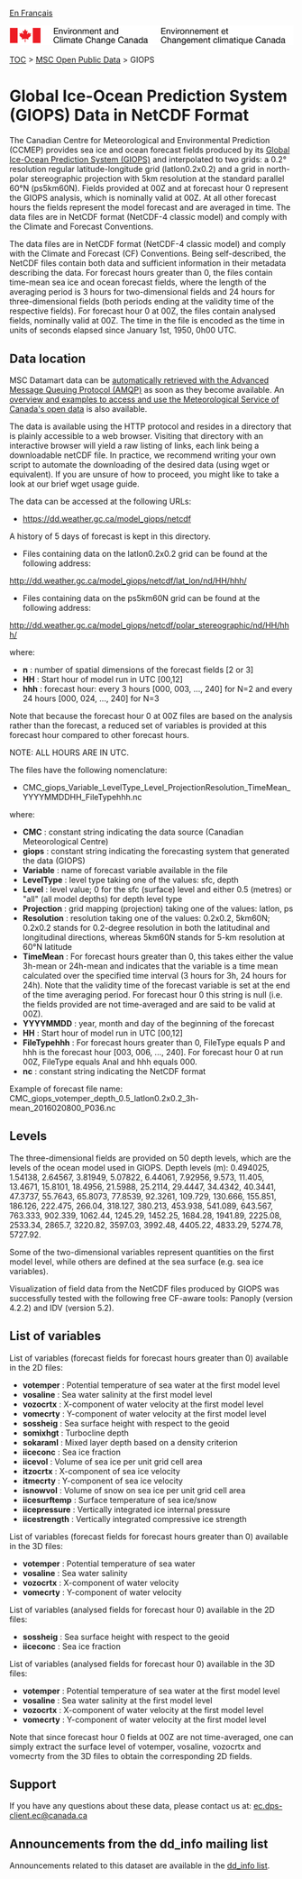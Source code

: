 [En Français](readme_giops-datamart_fr.md)

![ECCC logo](../../img_eccc-logo.png)

[TOC](../../readme_en.md) > [MSC Open Public Data](../readme_en.md) > GIOPS

# Global Ice-Ocean Prediction System (GIOPS) Data in NetCDF Format

The Canadian Centre for Meteorological and Environmental Prediction (CCMEP) provides sea ice and ocean forecast
fields produced by its [Global Ice-Ocean Prediction System (GIOPS)](readme_giops_en.md) and interpolated to two grids: a 0.2°
resolution regular latitude-longitude grid (latlon0.2x0.2) and a grid in north-polar stereographic projection with 
5km resolution at the standard parallel 60°N (ps5km60N).  Fields provided at 00Z and at forecast hour 0 represent the GIOPS
analysis, which is nominally valid at 00Z.  At all other forecast hours the fields represent the model forecast and
are averaged in time.  The data files are in NetCDF format (NetCDF-4 classic model) and comply with the Climate and
Forecast Conventions.

The data files are in NetCDF format (NetCDF-4 classic model) and comply with the Climate and Forecast (CF)
Conventions.  Being self-described, the NetCDF files contain both data and sufficient information in their metadata
describing the data.  For forecast hours greater than 0, the files contain time-mean sea ice and ocean forecast
fields, where the length of the averaging period is 3 hours for two-dimensional fields and 24 hours for
three-dimensional fields (both periods ending at the validity time of the respective fields).  For forecast hour 0 at 00Z,
the files contain analysed fields, nominally valid at 00Z.
The time in the file is encoded as the time in units of seconds elapsed since January 1st, 1950, 0h00 UTC.

## Data location

MSC Datamart data can be [automatically retrieved with the Advanced Message Queuing Protocol (AMQP)](.../../msc-datamart/amqp_en.md) as soon as they become available. An [overview and examples to access and use the Meteorological Service of Canada's open data](.../../usage-overview/readme_en.md) is also available.

The data is available using the HTTP protocol and resides in a directory that is plainly accessible to a web browser. Visiting that directory with an interactive browser will yield a raw listing of links, each link being a downloadable netCDF file. In practice, we recommend writing your own script to automate the downloading of the desired data (using wget or equivalent). If you are unsure of how to proceed, you might like to take a look at our brief wget usage guide.

The data can be accessed at the following URLs:

* https://dd.weather.gc.ca/model_giops/netcdf

A history of 5 days of forecast is kept in this directory.

* Files containing data on the latlon0.2x0.2 grid can be found at the following address:

http://dd.weather.gc.ca/model_giops/netcdf/lat_lon/nd/HH/hhh/

* Files containing data on the ps5km60N grid can be found at the following address:

http://dd.weather.gc.ca/model_giops/netcdf/polar_stereographic/nd/HH/hhh/

where:

* __n__ : number of spatial dimensions of the forecast fields [2 or 3]
* __HH__ : Start hour of model run in UTC [00,12]
* __hhh__ : forecast hour: every 3 hours [000, 003, ..., 240] for N=2  and every 24 hours [000, 024, ..., 240] for N=3

Note that because the forecast hour 0 at 00Z files are based on the analysis rather than the forecast, a reduced set of
variables is provided at this forecast hour compared to other forecast hours.

NOTE: ALL HOURS ARE IN UTC.

The files have the following nomenclature:

* CMC_giops_Variable_LevelType_Level_ProjectionResolution_TimeMean_YYYYMMDDHH_FileTypehhh.nc

where:

* __CMC__ : constant string indicating the data source (Canadian Meteorological Centre)
* __giops__ : constant string indicating the forecasting system that generated the data (GIOPS)
* __Variable__ : name of forecast variable available in the file 
* __LevelType__ : level type taking one of the values: sfc, depth
* __Level__ : level value; 0 for the sfc (surface) level and either 0.5 (metres) or "all" (all model depths) for depth
level type
* __Projection__ : grid mapping (projection) taking one of the values: latlon, ps
* __Resolution__ : resolution taking one of the values: 0.2x0.2, 5km60N; 0.2x0.2 stands for 0.2-degree resolution in both
the latitudinal and longitudinal directions, whereas 5km60N stands for 5-km resolution at 60°N latitude
* __TimeMean__ : For forecast hours greater than 0, this takes either the value 3h-mean or 24h-mean and indicates that
the variable is a time mean calculated over the specified time interval (3 hours for 3h, 24 hours for 24h).  Note
that the validity time of the forecast variable is set at the end of the time averaging period.  For forecast hour 0
this string is null (i.e. the fields provided are not time-averaged and are said to be valid at 00Z).
* __YYYYMMDD__ : year, month and day of the beginning of the forecast
* __HH__ : Start hour of model run in UTC [00,12] 
* __FileTypehhh__ : For forecast hours greater than 0, FileType equals P and hhh is the forecast hour [003, 006, ..., 240].
For forecast hour 0 at run 00Z, FileType equals Anal and hhh equals 000.
* __nc__ : constant string indicating the NetCDF format

Example of forecast file name:
CMC_giops_votemper_depth_0.5_latlon0.2x0.2_3h-mean_2016020800_P036.nc

## Levels

The three-dimensional fields are provided on 50 depth levels, which are the levels of the ocean model used in GIOPS.
Depth levels (m): 0.494025, 1.54138, 2.64567, 3.81949, 5.07822, 6.44061, 7.92956, 9.573, 11.405, 13.4671, 15.8101,
18.4956, 21.5988, 25.2114, 29.4447, 34.4342, 40.3441, 47.3737, 55.7643, 65.8073, 77.8539, 92.3261, 109.729, 130.666,
155.851, 186.126, 222.475, 266.04, 318.127, 380.213, 453.938, 541.089, 643.567, 763.333, 902.339, 1062.44, 1245.29,
1452.25, 1684.28, 1941.89, 2225.08, 2533.34, 2865.7, 3220.82, 3597.03, 3992.48, 4405.22, 4833.29, 5274.78, 5727.92.

Some of the two-dimensional variables represent quantities on the first model level, while others are defined at the
sea surface (e.g. sea ice variables).

Visualization of field data from the NetCDF files produced by GIOPS was successfully tested with the following free
CF-aware tools: Panoply (version 4.2.2) and IDV (version 5.2).

## List of variables

List of variables (forecast fields for forecast hours greater than 0) available in the 2D files:

* __votemper__ : Potential temperature of sea water at the first model level
* __vosaline__ : Sea water salinity at the first model level
* __vozocrtx__ : X-component of water velocity at the first model level
* __vomecrty__ : Y-component of water velocity at the first model level
* __sossheig__ : Sea surface height with respect to the geoid
* __somixhgt__ : Turbocline depth
* __sokaraml__ : Mixed layer depth based on a density criterion
* __iiceconc__ : Sea ice fraction
* __iicevol__ : Volume of sea ice per unit grid cell area
* __itzocrtx__ : X-component of sea ice velocity
* __itmecrty__ : Y-component of sea ice velocity
* __isnowvol__ : Volume of snow on sea ice per unit grid cell area
* __iicesurftemp__ : Surface temperature of sea ice/snow
* __iicepressure__ : Vertically integrated ice internal pressure
* __iicestrength__ : Vertically integrated compressive ice strength

List of variables (forecast fields for forecast hours greater than 0) available in the 3D files:

* __votemper__ : Potential temperature of sea water
* __vosaline__ : Sea water salinity
* __vozocrtx__ : X-component of water velocity
* __vomecrty__ : Y-component of water velocity

List of variables (analysed fields for forecast hour 0) available in the 2D files:

* __sossheig__ : Sea surface height with respect to the geoid
* __iiceconc__ : Sea ice fraction

List of variables (analysed fields for forecast hour 0) available in the 3D files:

* __votemper__ : Potential temperature of sea water at the first model level
* __vosaline__ : Sea water salinity at the first model level
* __vozocrtx__ : X-component of water velocity at the first model level
* __vomecrty__ : Y-component of water velocity at the first model level

Note that since forecast hour 0 fields at 00Z are not time-averaged, one can simply extract the surface
level of votemper, vosaline, vozocrtx and vomecrty from the 3D files to obtain the corresponding
2D fields.

## Support

If you have any questions about these data, please contact us at: ec.dps-client.ec@canada.ca

## Announcements from the dd_info mailing list 

Announcements related to this dataset are available in the [dd_info list](https://lists.ec.gc.ca/cgi-bin/mailman/listinfo/dd_info).






